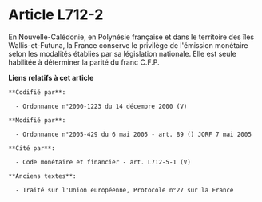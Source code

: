 # Article L712-2

En Nouvelle-Calédonie, en Polynésie française et dans le territoire des îles Wallis-et-Futuna, la France conserve le
privilège de l'émission monétaire selon les modalités établies par sa législation nationale. Elle est seule habilitée à
déterminer la parité du franc C.F.P.

**Liens relatifs à cet article**

	**Codifié par**:

	  - Ordonnance n°2000-1223 du 14 décembre 2000 (V)

	**Modifié par**:

	  - Ordonnance n°2005-429 du 6 mai 2005 - art. 89 () JORF 7 mai 2005

	**Cité par**:

	  - Code monétaire et financier - art. L712-5-1 (V)

	**Anciens textes**:

	  - Traité sur l'Union européenne, Protocole n°27 sur la France

